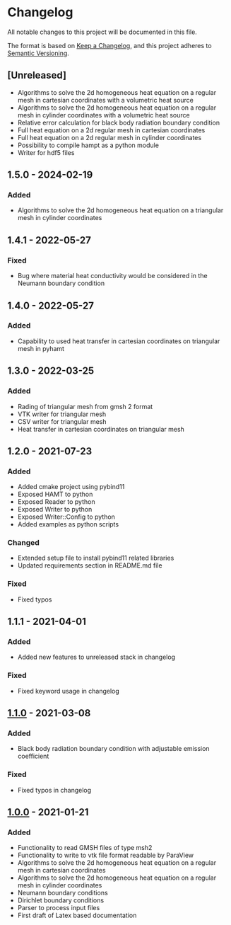# Changelog

All notable changes to this project will be documented in this file.

The format is based on [Keep a Changelog](https://keepachangelog.com/en/1.0.0/),
and this project adheres to [Semantic Versioning](https://semver.org/spec/v2.0.0.html).

## [Unreleased]
- Algorithms  to solve the 2d homogeneous heat equation on a regular mesh in cartesian coordinates with a volumetric heat source
- Algorithms  to solve the 2d homogeneous heat equation on a regular mesh in cylinder coordinates with a volumetric heat source
- Relative error calculation for black body radiation boundary condition
- Full heat equation on a 2d regular mesh in cartesian coordinates
- Full heat equation on a 2d regular mesh in cylinder coordinates
- Possibility to compile hampt as a python module
- Writer for hdf5 files

## 1.5.0 - 2024-02-19
### Added
- Algorithms to solve the 2d homogeneous heat equation on a triangular mesh in cylinder coordinates

## 1.4.1 - 2022-05-27
### Fixed
- Bug where material heat conductivity would be considered in the Neumann boundary condition

## 1.4.0 - 2022-05-27
### Added
- Capability to used heat transfer in cartesian coordinates on triangular mesh in pyhamt

## 1.3.0 - 2022-03-25
### Added
- Rading of triangular mesh from gmsh 2 format
- VTK writer for triangular mesh
- CSV writer for triangular mesh
- Heat transfer in cartesian coordinates on triangular mesh

## 1.2.0 - 2021-07-23
### Added
- Added cmake project using pybind11
- Exposed HAMT to python
- Exposed Reader to python
- Exposed Writer to python
- Exposed Writer::Config to python
- Added examples as python scripts
### Changed
- Extended setup file to install pybind11 related libraries
- Updated requirements section in README.md file
### Fixed
- Fixed typos

## 1.1.1 - 2021-04-01
### Added
- Added new features to unreleased stack in changelog
### Fixed
- Fixed keyword usage in changelog

## [1.1.0](https://github.com/LeoBasov/hamt/tree/v1.1.0) - 2021-03-08
### Added
- Black body radiation boundary condition with adjustable emission coefficient
### Fixed
- Fixed typos in changelog

## [1.0.0](https://github.com/LeoBasov/hamt/tree/v1.0.0) - 2021-01-21
### Added
- Functionality to read GMSH files of type msh2
- Functionality to write to vtk file format readable by ParaView
- Algorithms  to solve the 2d homogeneous heat equation on a regular mesh in cartesian coordinates
- Algorithms  to solve the 2d homogeneous heat equation on a regular mesh in cylinder coordinates
- Neumann boundary conditions
- Dirichlet boundary conditions
- Parser to process input files
- First draft of Latex based documentation
